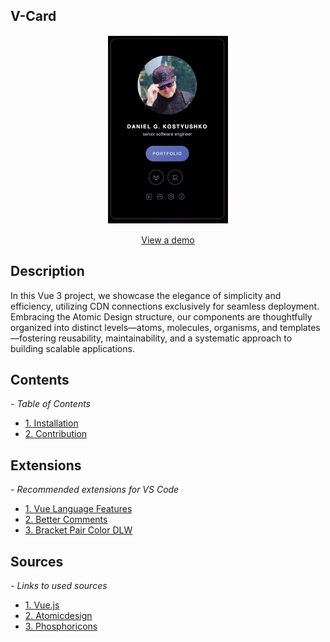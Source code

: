 ## V-Card

<p align="center">
  <img src="./00-config/readme/screenshot.png" alt="V-Card Demo" height="300" style="border: 1px solid white; display: block; margin: 0 auto;">
  <br>
  <a href="https://dn.gooko.org/vue/card/" target="_blank">View a demo</a>
</p>

## Description

In this Vue 3 project, we showcase the elegance of simplicity and efficiency, utilizing CDN connections exclusively for seamless deployment. Embracing the Atomic Design structure, our components are thoughtfully organized into distinct levels—atoms, molecules, organisms, and templates—fostering reusability, maintainability, and a systematic approach to building scalable applications.

## Contents

*<em>- Table of Contents</em>*

- [1. Installation](./00-config/readme/01-Installation.md)
- [2. Contribution](./00-config/readme/02-Contribution.md)

## Extensions

*<em>- Recommended extensions for VS Code</em>*

- [1. Vue Language Features](https://github.com/vuejs/language-tools)
- [2. Better Comments](https://github.com/aaron-bond/better-comments)
- [3. Bracket Pair Color DLW](https://github.com/EmersonGarrido/bracket-pair-dlw)
## Sources

*<em>- Links to used sources</em>*

- [1. Vue.js](https://vuejs.org/)
- [2. Atomicdesign](https://atomicdesign.bradfrost.com/)
- [3. Phosphoricons](https://phosphoricons.com/)
